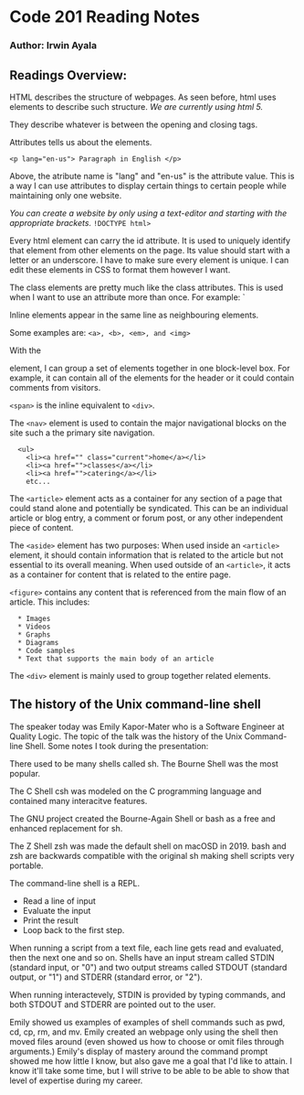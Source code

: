 # Code 201 Reading Notes
### **Author: Irwin Ayala**

## Readings Overview:

HTML describes the structure of webpages.  As seen before, html uses elements to describe such structure.  *We are currently using html 5.*

<Tags like this act like containers.>  They describe whatever is between the opening and closing tags. 

Attributes tells us about the elements.  

`<p lang="en-us"> Paragraph in English </p>`

Above, the atribute name is "lang" and "en-us" is the attribute value.  This is a way I can use attributes to display certain things to certain people while maintaining only one website.

*You can create a website by only using a text-editor and starting with the appropriate brackets.* `!DOCTYPE html>`

Every html element can carry the id attribute.  It is used to uniquely identify that element from other elements on the page.  Its value should start with a letter or an underscore.  I have to make sure every element is unique.  I can edit these elements in CSS to format them however I want.

The class elements are pretty much like the class attributes.  This is used when I want to use an attribute more than once.  For example: `<p class="important">

Inline elements appear in the same line as neighbouring elements.

Some examples are:
```<a>, <b>, <em>, and <img>```

With the <div> element, I can group a set of elements together in one block-level box.  For example, it can contain all of the elements for the header or it could contain comments from visitors.  

`<span>` is the inline equivalent to `<div>`.

The `<nav>` element is used to contain the major navigational blocks on the site such a the primary site navigation.

```<nav>
  <ul>
    <li><a href="" class="current">home</a></li> 
    <li><a href="">classes</a></li>
    <li><a href="">catering</a></li>
    etc...
```
  
The `<article>` element acts as a container for any section of a page that could stand alone and potentially be syndicated.  This can be an individual article or blog entry, a comment or forum post, or any other independent piece of content.

The `<aside>` element has two purposes:  When used inside an `<article>` element, it should contain information that is related to the article but not essential to its overall meaning.  When used outside of an `<article>`, it acts as a container for content that is related to the entire page.

`<figure>` contains any content that is referenced from the main flow of an article.  This includes:

      * Images
      * Videos
      * Graphs
      * Diagrams
      * Code samples
      * Text that supports the main body of an article

The `<div>` element is mainly used to group together related elements.  

## The history of the Unix command-line shell

The speaker today was Emily Kapor-Mater who is a Software Engineer at Quality Logic.  The topic of the talk was the history of the Unix Command-line Shell. Some notes I took during the presentation:

There used to be many shells called sh.  The Bourne Shell was the most popular.

The C Shell csh was modeled on the C programming language and contained many interacitve features.

The GNU project created the Bourne-Again Shell or bash as a free and enhanced replacement for sh.

The Z Shell zsh was made the default shell on macOSD in 2019.  bash and zsh are backwards compatible with the original sh making shell scripts very portable.

The command-line shell is a REPL.
- Read a line of input
- Evaluate the input
- Print the result
- Loop back to the first step.

When running a script from a text file, each line gets read and evaluated, then the next one and so on.  Shells have an input stream called STDIN (standard input, or "0") and two output streams called STDOUT (standard output, or "1") and STDERR (standard error, or "2").

When running interactevely, STDIN is provided by typing commands, and both STDOUT and STDERR are pointed out to the user.

Emily showed us examples of examples of shell commands such as pwd, cd, cp, rm, and mv.  Emily created an webpage only using the shell then moved files around (even showed us how to choose or omit files through arguments.)  Emily's display of mastery around the command prompt showed me how little I know, but also gave me a goal that I'd like to attain.  I know it'll take some time, but I will strive to be able to be able to show that level of expertise during my career.  

